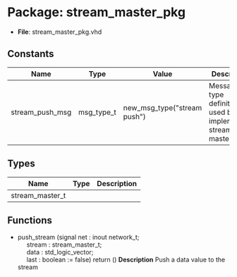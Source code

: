 # Package: stream_master_pkg

- **File**: stream_master_pkg.vhd
## Constants

| Name            | Type       | Value                        | Description                                                        |
| --------------- | ---------- | ---------------------------- | ------------------------------------------------------------------ |
| stream_push_msg | msg_type_t |  new_msg_type("stream push") | Message type definitions used by VC implementing stream master VCI |
## Types

| Name            | Type | Description |
| --------------- | ---- | ----------- |
| stream_master_t |      |             |
## Functions
- push_stream <font id="function_arguments">(signal net : inout network_t;<br><span style="padding-left:20px"> stream : stream_master_t;<br><span style="padding-left:20px"> data : std_logic_vector;<br><span style="padding-left:20px"> last : boolean := false) </font> <font id="function_return">return ()</font>
**Description**
Push a data value to the stream
